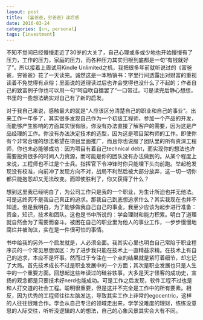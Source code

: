 ```yaml
---
layout: post
title: 《富爸爸，穷爸爸》读后感
date: 2016-03-24
categories: [cn, personal]
tags: [investment]
---
```


不知不觉间已经慢慢走近了30岁的大关了，自己心理或多或少地也开始慢慢有了压力，工作的压力，家庭的压力，而各种压力其实归根到底都是一句“有钱就好了”。所以接着上周试用Kindle Unlimited之机，我把很多年前就听说过的《富爸爸，穷爸爸》花了一天读完。诚然这是一本畅销书：字里行间透露出对财富的重视读着不免觉得有点俗；里面说的道理读过后也许会觉得也没什么了不起的；作者自己的致富例子你也可以用一句“呵自吹自擂罢了”一口带过。可是读完后静心想想，书里的一些想法确实对自己有了新的启发。

对于我自己来说，感触最大的就是“人应该区分清楚自己的职业和自己的事业”。出来工作一年多了，其实很多发现自己作为一个初级工程师，参加一个产品的开发，而能够产生影响的方面其实很有限。你没有办法直接了解客户的需要，因为这是产品经理的工作。你没有办法决定技术的选型，因为这是项目架构师的工作。即使你有个非常合理的想法希望在项目里面推广，而且你也说服了团队里的所有资深工程师，你也未必能够成功：因为项目有着自己technical debt，而实现你的想法也许需要投资很多的时间人力资源，而可能是你的团队没有办法做到的。从某个程度上来说，工程师也不过是个士兵。指挥官下令冲锋时你只能埋下头向前跑。举起枪发现没有校准，向前冲了发现方向不对，战局不利然后被大部分放弃，这一切一切你都只能抱怨却又无法改变。而即使胜利了，你又获得了什么？

想到这里我已经明白了，为公司工作只是我的一个职业，为生计所迫也并无他法。可是这终究不是我自己真正的追求。那我自己到底想追求什么？其实我现在也并不知道。但是我明白，为了能够做我自己自己的事业，我至少应该为起步进行准备：资金，知识，技术和团队。这也是书中所说的：学会理财和能力积累。明白了道理就自然会为了需要而奋斗。被困在自己的职业里为他人的事业工作，一步步慢慢地腐烂并被淘汰，实在是一件很可怕的事情。

书中给我的另外一个启发就是，人必须全面。我其实心里也明白自己常陷于职业程序员的一个常见思想误区：为了进步我只能在技术上一直精益求精。在技术上有自己的追求，本应不是坏事。然而过于专注在一个点的结果就是紧盯着细节，却忘记了大局。首先技术成长不过是职业发展中的一个方面；其次是职业发展也只是人生中的一个重要方面。回想起这些年读过的硅谷轶事，大多是天才怪客的成功史，宣扬的观念都是只要技术好nerd也能成功。可是工作之后发现，软件工程不过也是和人打交道的社会工程。聪明很重要，但是这并不完全是工作中的所有要素。相反，因为优秀的工程师往往左脑发达，导致其实工作上非常的egocentric，这样的人往往很难合作。学会从自己专注的领域走出来，学学没难度的理财，练练没意思的人际交往，听听没逻辑的人的想法，自己的心象风景其实会大有不同。
